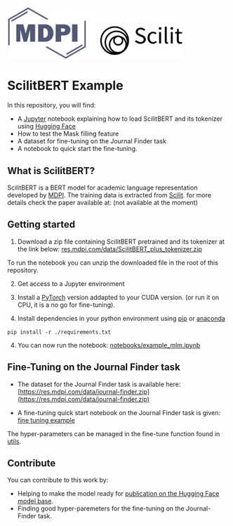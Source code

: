 <div><img src="images/mdpi_logo.jpg" alt="drawing" width="200"/><img src="images/scilit_logo.jpeg" alt="drawing" width="200"/></div>

# ScilitBERT Example
In this repository, you will find:
+ A [Jupyter](https://jupyter.org/) notebook explaining how to load ScilitBERT and its tokenizer using [Hugging Face](https://huggingface.co/)
+ How to test the Mask filling feature 
+ A dataset for fine-tuning on the Journal Finder task
+ A notebook to quick start the fine-tuning.

## What is ScilitBERT?

ScilitBERT is a BERT model for academic language representation developed by [MDPI](https://www.mdpi.com/). The training data is extracted from [Scilit](https://www.scilit.net/). for more details check the paper available at: (not available at the moment)

## Getting started

1. Download a zip file containing ScilitBERT pretrained and its tokenizer at the link below: [res.mdpi.com/data/ScilitBERT_plus_tokenizer.zip](https://res.mdpi.com/data/ScilitBERT_plus_tokenizer.zip)

To run the notebook you can unzip the downloaded file in the root of this repository.

2. Get access to a Jupyter environment

3. Install a [PyTorch](https://pytorch.org/) version addapted to your CUDA version. (or run it on CPU, it is a no go for fine-tuning).

4. Install dependencies in your python environment using [pip](https://pypi.org/project/pip/) or [anaconda](https://www.anaconda.com/)
```
pip install -r ./requirements.txt
```

4. You can now run the notebook: [notebooks/example_mlm.ipynb](./notebooks/example_mlm.ipynb)

## Fine-Tuning on the Journal Finder task
+ The dataset for the Journal Finder task is available here: [https://res.mdpi.com/data/journal-finder.zip](https://res.mdpi.com/data/journal-finder.zip)

+ A fine-tuning quick start notebook on the Journal Finder task is given: [fine tuning example](./notebooks/fine_tuning_journal_finder.ipynb)

  
The hyper-parameters can be managed in the fine-tune function found in [utils](./notebooks/utils.py).

## Contribute
You can contribute to this work by:

  + Helping to make the model ready for [publication on the Hugging Face model base](https://huggingface.co/transformers/model_sharing.html).
  + Finding good hyper-paremeters for the fine-tuning on the Journal-Finder task.

